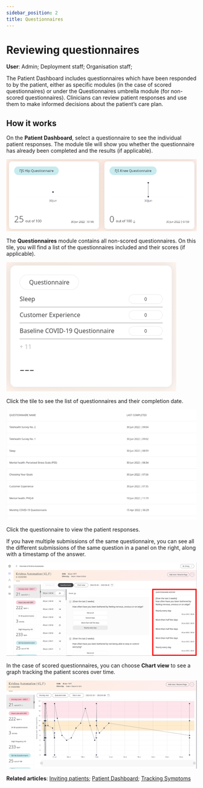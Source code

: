 ```yaml
---
sidebar_position: 2
title: Questionnaires
---
```

# Reviewing questionnaires
**User**: Admin; Deployment staff; Organisation staff;

The Patient Dashboard includes questionnaires which have been responded to by the patient, either as specific modules (in the case of scored questionnaires) or under the Questionnaires umbrella module (for non-scored questionnaires). Clinicians can review patient responses and use them to make informed decisions about the patient’s care plan.

## How it works​
On the **Patient Dashboard**, select a questionnaire to see the individual patient responses. The module tile will show you whether the questionnaire has already been completed and the results (if applicable). 

![Questionnaire modules](./assets/Questionnaire01.png)

The **Questionnaires** module contains all non-scored questionnaires. On this tile, you will find a list of the questionnaires included and their scores (if applicable).

![Questionnaires module](./assets/Questionnaire02.png)

Click the tile to see the list of questionnaires and their completion date.

![Completed Questionnaires](./assets/Questionnaire03.png)

Click the questionnaire to view the patient responses. 

If you have multiple submissions of the same questionnaire, you can see all the different submissions of the same question in a panel on the right, along with a timestamp of the answer.

![Questionnaire history](./assets/Questionnaire05.png)

In the case of scored questionnaires, you can choose **Chart view** to see a graph tracking the patient scores over time. 

![Chart view](./assets/Questionnaire06.png)

**Related articles**: [Inviting patients](https://github.com/huma-engineering/huma-docs/blob/6a4b3cd6f400d779dbfdf7846a86270a8f3d3f50/data-collection/Clinician%20Portal/Roles%20and%20Permissions/Inviting%20patients.md); [Patient Dashboard](https://github.com/huma-engineering/huma-docs/blob/da1cf432dfdb7adf7c6954e29226ccac1f237992/data-collection/Clinician%20Portal/Managing%20Health%20Data/Patient%20dashboard.md); [Tracking Symptoms](https://github.com/huma-engineering/huma-docs/blob/da1cf432dfdb7adf7c6954e29226ccac1f237992/data-collection/Clinician%20Portal/Managing%20Health%20Data/Symptoms.md)  
